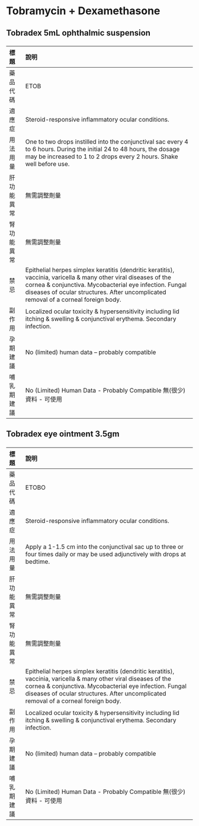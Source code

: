 # Tobramycin + Dexamethasone

## Tobradex 5mL ophthalmic suspension

##### 

| 標題       | 說明                                                                                                                                                                                                                                                              |
|:-----------|:------------------------------------------------------------------------------------------------------------------------------------------------------------------------------------------------------------------------------------------------------------------|
| 藥品代碼   | ETOB                                                                                                                                                                                                                                                              |
| 適應症     | Steroid-responsive inflammatory ocular conditions.                                                                                                                                                                                                                |
| 用法用量   | One to two drops instilled into the conjunctival sac every 4 to 6 hours. During the initial 24 to 48 hours, the dosage may be increased to 1 to 2 drops every 2 hours. Shake well before use.                                                                     |
| 肝功能異常 | 無需調整劑量                                                                                                                                                                                                                                                      |
| 腎功能異常 | 無需調整劑量                                                                                                                                                                                                                                                      |
| 禁忌       | Epithelial herpes simplex keratitis (dendritic keratitis), vaccinia, varicella & many other viral diseases of the cornea & conjunctiva. Mycobacterial eye infection. Fungal diseases of ocular structures. After uncomplicated removal of a corneal foreign body. |
| 副作用     | Localized ocular toxicity & hypersensitivity including lid itching & swelling & conjunctival erythema. Secondary infection.                                                                                                                                       |
| 孕期建議   | No (limited) human data – probably compatible                                                                                                                                                                                                                     |
| 哺乳期建議 | No (Limited) Human Data - Probably Compatible 無(很少)資料 - 可使用                                                                                                                                                                                               |

## Tobradex eye ointment 3.5gm

##### 

| 標題       | 說明                                                                                                                                                                                                                                                              |
|:-----------|:------------------------------------------------------------------------------------------------------------------------------------------------------------------------------------------------------------------------------------------------------------------|
| 藥品代碼   | ETOBO                                                                                                                                                                                                                                                             |
| 適應症     | Steroid-responsive inflammatory ocular conditions.                                                                                                                                                                                                                |
| 用法用量   | Apply a 1-1.5 cm into the conjunctival sac up to three or four times daily or may be used adjunctively with drops at bedtime.                                                                                                                                     |
| 肝功能異常 | 無需調整劑量                                                                                                                                                                                                                                                      |
| 腎功能異常 | 無需調整劑量                                                                                                                                                                                                                                                      |
| 禁忌       | Epithelial herpes simplex keratitis (dendritic keratitis), vaccinia, varicella & many other viral diseases of the cornea & conjunctiva. Mycobacterial eye infection. Fungal diseases of ocular structures. After uncomplicated removal of a corneal foreign body. |
| 副作用     | Localized ocular toxicity & hypersensitivity including lid itching & swelling & conjunctival erythema. Secondary infection.                                                                                                                                       |
| 孕期建議   | No (limited) human data – probably compatible                                                                                                                                                                                                                     |
| 哺乳期建議 | No (Limited) Human Data - Probably Compatible 無(很少)資料 - 可使用                                                                                                                                                                                               |

